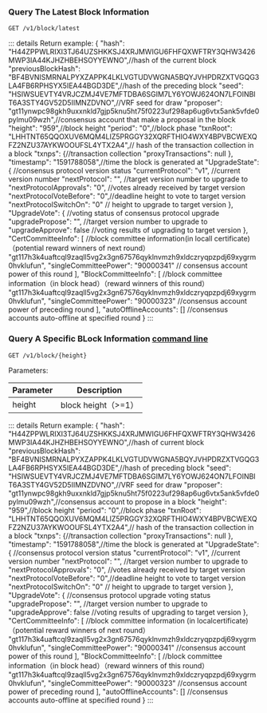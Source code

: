 
### Query The Latest Block Information
```
GET /v1/block/latest
```
::: details Return example:
	{
	    "hash": "H44ZPPWLRIXI3TJ64UZSHKKSJ4XRJMWIGU6FHFQXWFTRY3QHW3426MWP3IA44KJHZHBEHSOYYEWNO",//hash of the current block 
	    "previousBlockHash": "BF4BVNISMRNALPYXZAPPK4LKLVGTUDVWGNA5BQYJVHPDRZXTVGQG3LA4FB6RPHSYX5IEA44BGD3DE",//hash of the preceding block 
	    "seed": "HSIWSUEVTY4VRJCZMJ4VE7MFTDBA6SGIM7LY6YOWJ624ON7LFOINBIT6A3STY4GV52D5IIMNZDVNO",//VRF seed for draw
	    "proposer": "gt11ynwpc98gkh9uxxnkld7gjp5knu5ht75f0223uf298ap6ug6vtx5ank5vfde0pylmu09wzh",//consensus account that make a  proposal in the block
	    "height": "959",//block height
	    "period": "0",//block phase
	    "txnRoot": "LHHTNT65QQOXUV6MQM4LIZ5PRGGY32XQRFTHIO4WXY4BPVBCWEXQFZ2NZU37AYKWOOUFSL4YTX2A4",// hash of the transaction collection in a block
	    "txnps": {//transaction collection
	        "proxyTransactions": null
	    },
	    "timestamp": "1591788058",//time the block is generated at
	    "UpgradeState": { //consensus protocol version status
	        "currentProtocol": "v1", //current version number
	        "nextProtocol": "", //target version number to upgrade to 
	        "nextProtocolApprovals": "0", //votes already received by target version
	        "nextProtocolVoteBefore": "0",//deadline height  to vote to  target version
	        "nextProtocolSwitchOn": "0" // height to upgrade to target version
	    },
	    "UpgradeVote": { //voting status of consensus protocol upgrade 
	        "upgradePropose": "", //target version number to upgrade to 
	        "upgradeApprove": false //voting results of upgrading to target version
	    },
	    "CertCommitteeInfo": [ //block committee information(in locall certificate)（potential reward winners of next round）
	       "gt117h3k4uaftcql9zaqll5vg2x3gn67576qyklnvmzh9xldczryqpzpdj69xygrm0hvklufun",
	       "singleCommitteePower": "90000341" // consensus account power of this round
	    ],
	    "BlockCommitteeInfo": [ //block committee information（in block head）（reward winners of this round）
	       "gt117h3k4uaftcql9zaqll5vg2x3gn67576qyklnvmzh9xldczryqpzpdj69xygrm0hvklufun",
	       "singleCommitteePower": "90000323" //consensus account power of preceding round 
	    ],
	    "autoOfflineAccounts": [] //consensus accounts auto-offline at specified round
	}
:::


### <span id="Query-A-Specific-BLock-Information">Query A Specific BLock Information [command line](../../cli/block/index.md#query-a-specific-bLock-information-api)</span>

```
GET /v1/block/{height}
```
Parameters:

| Parameter | Description | 
| ----| ---- |
| height | block height（>=1）|


::: details Return example:
	{
	    "hash": "H44ZPPWLRIXI3TJ64UZSHKKSJ4XRJMWIGU6FHFQXWFTRY3QHW3426MWP3IA44KJHZHBEHSOYYEWNO",//hash of current block 
	    "previousBlockHash": "BF4BVNISMRNALPYXZAPPK4LKLVGTUDVWGNA5BQYJVHPDRZXTVGQG3LA4FB6RPHSYX5IEA44BGD3DE",//hash of preceding block 
	    "seed": "HSIWSUEVTY4VRJCZMJ4VE7MFTDBA6SGIM7LY6YOWJ624ON7LFOINBIT6A3STY4GV52D5IIMNZDVNO",//VRF seed for draw
	    "proposer": "gt11ynwpc98gkh9uxxnkld7gjp5knu5ht75f0223uf298ap6ug6vtx5ank5vfde0pylmu09wzh",//consensus account to propose in a block
	    "height": "959",//block height
	    "period": "0",//block phase
	    "txnRoot": "LHHTNT65QQOXUV6MQM4LIZ5PRGGY32XQRFTHIO4WXY4BPVBCWEXQFZ2NZU37AYKWOOUFSL4YTX2A4",// hash of the transaction collection in a block
	    "txnps": {//transaction collection
	        "proxyTransactions": null
	    },
	    "timestamp": "1591788058",//time the block is generated at
	    "UpgradeState": { //consensus protocol version status
	        "currentProtocol": "v1", //current version number
	        "nextProtocol": "", //target version number to upgrade to 
	        "nextProtocolApprovals": "0", //votes already received by target version
	        "nextProtocolVoteBefore": "0",//deadline height  to vote to  target version
	        "nextProtocolSwitchOn": "0" // height to upgrade to target version
	    },
	    "UpgradeVote": { //consensus protocol upgrade voting status
	        "upgradePropose": "", //target version number to upgrade to 
	        "upgradeApprove": false //voting results of upgrading to target version
	    },
	    "CertCommitteeInfo": [ //block committee information (in localcertificate)（potential reward winners of next round）
	       "gt117h3k4uaftcql9zaqll5vg2x3gn67576qyklnvmzh9xldczryqpzpdj69xygrm0hvklufun",
	       "singleCommitteePower": "90000341" //consensus account power of this round 
	    ],
	    "BlockCommitteeInfo": [ //block committee information（in block head）（reward winners of this round）
	       "gt117h3k4uaftcql9zaqll5vg2x3gn67576qyklnvmzh9xldczryqpzpdj69xygrm0hvklufun",
	       "singleCommitteePower": "90000323" //consensus account power of preceding round 
	    ],
	    "autoOfflineAccounts": [] //consensus accounts auto-offline  at specified round
	}
:::




